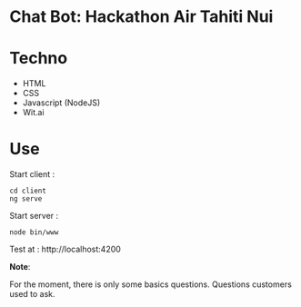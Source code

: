 # Chat Bot: Hackathon Air Tahiti Nui

# Techno 

* HTML
* CSS
* Javascript (NodeJS)
* Wit.ai

# Use

Start client : 
```
cd client
ng serve
```

Start server : 
```
node bin/www
```

Test at : http://localhost:4200

**Note**:

For the moment, there is only some basics questions. Questions customers used to ask.